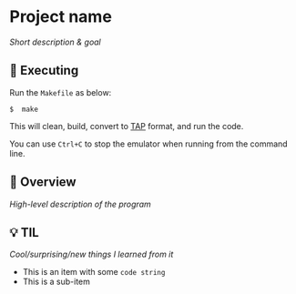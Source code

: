 
# Project name

*Short description & goal*

<a name="Executing"></a>
## 🔄 Executing

Run the `Makefile` as below:

```
$  make
```

This will clean, build, convert to [TAP](https://sinclair.wiki.zxnet.co.uk/wiki/TAP_format) format, and run the code.

You can use `Ctrl+C` to stop the emulator when running from the command line. 

<a name="Overview"></a>
## 🔎 Overview

*High-level description of the program*

<a name="TIL"></a>
## 💡 TIL
*Cool/surprising/new things I learned from it*

* This is an item with some `code string`
 * This is a sub-item
